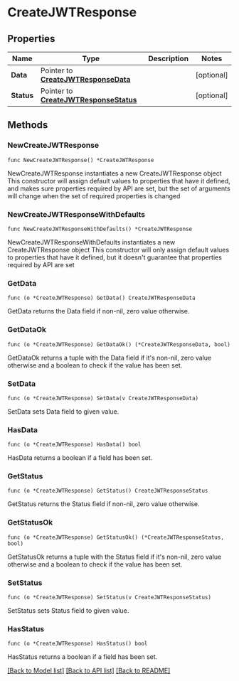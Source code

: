 # CreateJWTResponse

## Properties

Name | Type | Description | Notes
------------ | ------------- | ------------- | -------------
**Data** | Pointer to [**CreateJWTResponseData**](CreateJWTResponseData.md) |  | [optional] 
**Status** | Pointer to [**CreateJWTResponseStatus**](CreateJWTResponseStatus.md) |  | [optional] 

## Methods

### NewCreateJWTResponse

`func NewCreateJWTResponse() *CreateJWTResponse`

NewCreateJWTResponse instantiates a new CreateJWTResponse object
This constructor will assign default values to properties that have it defined,
and makes sure properties required by API are set, but the set of arguments
will change when the set of required properties is changed

### NewCreateJWTResponseWithDefaults

`func NewCreateJWTResponseWithDefaults() *CreateJWTResponse`

NewCreateJWTResponseWithDefaults instantiates a new CreateJWTResponse object
This constructor will only assign default values to properties that have it defined,
but it doesn't guarantee that properties required by API are set

### GetData

`func (o *CreateJWTResponse) GetData() CreateJWTResponseData`

GetData returns the Data field if non-nil, zero value otherwise.

### GetDataOk

`func (o *CreateJWTResponse) GetDataOk() (*CreateJWTResponseData, bool)`

GetDataOk returns a tuple with the Data field if it's non-nil, zero value otherwise
and a boolean to check if the value has been set.

### SetData

`func (o *CreateJWTResponse) SetData(v CreateJWTResponseData)`

SetData sets Data field to given value.

### HasData

`func (o *CreateJWTResponse) HasData() bool`

HasData returns a boolean if a field has been set.

### GetStatus

`func (o *CreateJWTResponse) GetStatus() CreateJWTResponseStatus`

GetStatus returns the Status field if non-nil, zero value otherwise.

### GetStatusOk

`func (o *CreateJWTResponse) GetStatusOk() (*CreateJWTResponseStatus, bool)`

GetStatusOk returns a tuple with the Status field if it's non-nil, zero value otherwise
and a boolean to check if the value has been set.

### SetStatus

`func (o *CreateJWTResponse) SetStatus(v CreateJWTResponseStatus)`

SetStatus sets Status field to given value.

### HasStatus

`func (o *CreateJWTResponse) HasStatus() bool`

HasStatus returns a boolean if a field has been set.


[[Back to Model list]](../README.md#documentation-for-models) [[Back to API list]](../README.md#documentation-for-api-endpoints) [[Back to README]](../README.md)


